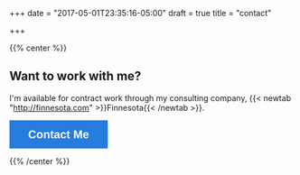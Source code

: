 +++
date = "2017-05-01T23:35:16-05:00"
draft = true
title = "contact"

+++

{{% center %}}

## Want to work with me?

I'm available for contract work through my consulting company, {{< newtab "http://finnesota.com" >}}Finnesota{{< /newtab >}}.

<a class="typeform-share button" href="https://abram6.typeform.com/to/huu9CR" data-mode="popup" style="display:inline-block;text-decoration:none;background-color:#267DDD;color:white;cursor:pointer;font-family:Helvetica,Arial,sans-serif;font-size:20px;line-height:50px;text-align:center;margin:0;height:50px;padding:0px 33px;border-radius:0px;max-width:100%;white-space:nowrap;overflow:hidden;text-overflow:ellipsis;font-weight:bold;-webkit-font-smoothing:antialiased;-moz-osx-font-smoothing:grayscale;" target="_blank">Contact Me</a><script>(function(){var qs,js,q,s,d=document,gi=d.getElementById,ce=d.createElement,gt=d.getElementsByTagName,id="typef_orm_share",b="https://s3-eu-west-1.amazonaws.com/share.typeform.com/";if(!gi.call(d,id)){js=ce.call(d,"script");js.id=id;js.src=b+"share.js";q=gt.call(d,"script")[0];q.parentNode.insertBefore(js,q)}})()</script>

{{% /center %}}
